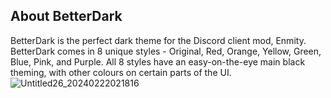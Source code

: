 ## About BetterDark ##

BetterDark is the perfect dark theme for the Discord client mod, Enmity. BetterDark comes in 8 unique styles - Original, Red, Orange, Yellow, Green, Blue, Pink, and Purple. All 8 styles have an easy-on-the-eye main black theming, with other colours on certain parts of the UI.
![Untitled26_20240222021816](https://github.com/darealyeeto/BetterDark/assets/157327107/20b8306c-4140-4d11-a5c3-c5481164049e)
